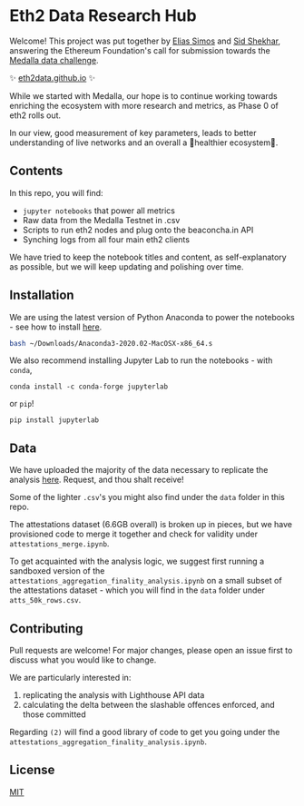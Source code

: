 # Eth2 Data Research Hub

Welcome! This project was put together by [Elias Simos](https://twitter.com/eliasimos) and [Sid Shekhar](https://twitter.com/sidshekhar24), answering the Ethereum Foundation's call for submission towards the [Medalla data challenge](https://ethereum.org/en/eth2/get-involved/medalla-data-challenge/).

:sparkles: [eth2data.github.io](https://eth2data.github.io) :sparkles:

While we started with Medalla, our hope is to continue working towards enriching the ecosystem with more research and metrics, as Phase 0 of eth2 rolls out.

In our view, good measurement of key parameters, leads to better understanding of live networks and an overall a :seedling:healthier ecosystem:seedling:.

## Contents
In this repo, you will find:
- `jupyter notebooks` that power all metrics
- Raw data from the Medalla Testnet in .csv
- Scripts to run eth2 nodes and plug onto the beaconcha.in API
- Synching  logs from all four  main eth2 clients

We have tried to keep the notebook titles and content, as self-explanatory as possible, but we will keep updating and polishing over time.

## Installation

We are using the latest version of Python Anaconda to power the notebooks - see how to install [here](https://docs.anaconda.com/).
```bash
bash ~/Downloads/Anaconda3-2020.02-MacOSX-x86_64.s
```
We also recommend installing Jupyter Lab to run the notebooks - with `conda`,

```conda
conda install -c conda-forge jupyterlab
```

or `pip`!
```pip
pip install jupyterlab
```

## Data

We have uploaded the majority of the data necessary to replicate the analysis [here](https://drive.google.com/drive/folders/1SfVJcb2CbkVCDu0ytxCoYqlPwwR3ECvc?usp=sharing). Request, and thou shalt receive!

Some of the lighter `.csv`'s you might also find under the `data` folder in this repo.

The attestations dataset (6.6GB overall) is broken up in pieces, but we have provisioned code to merge it together and check for validity under `attestations_merge.ipynb`.

To get acquainted with the analysis logic, we suggest first running a sandboxed version of the `attestations_aggregation_finality_analysis.ipynb` on a small subset of the attestations dataset - which you will find in the `data` folder under `atts_50k_rows.csv`.

## Contributing
Pull requests are welcome! For major changes, please open an issue first to discuss what you would like to change.

We are particularly interested in:
1. replicating the analysis with Lighthouse API data
2. calculating the delta between the slashable offences enforced, and those committed

Regarding `(2)` will find a good library of code to get you going under the `attestations_aggregation_finality_analysis.ipynb`.

## License
[MIT](https://choosealicense.com/licenses/mit/)
